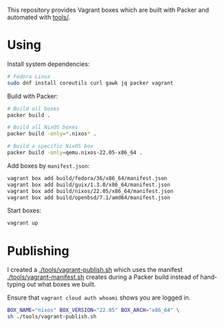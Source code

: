 This repository provides Vagrant boxes which are built with Packer and
automated with [tools/](./tools/).

# Using

Install system dependencies:

```sh
# Fedora Linux
sudo dnf install coreutils curl gawk jq packer vagrant
```

Build with Packer:

```sh
# Build all boxes
packer build .

# Build all NixOS boxes
packer build -only=*.nixos* .

# Build a specific NixOS box
packer build -only=qemu.nixos-22.05-x86_64 .
```

Add boxes by `manifest.json`:

```sh
vagrant box add build/fedora/36/x86_64/manifest.json
vagrant box add build/guix/1.3.0/x86_64/manifest.json
vagrant box add build/nixos/22.05/x86_64/manifest.json
vagrant box add build/openbsd/7.1/amd64/manifest.json
```

Start boxes:

```sh
vagrant up
```

# Publishing

I created a [./tools/vagrant-publish.sh](./tools/vagrant-publish.sh) which uses
the manifest [./tools/vagrant-manifest.sh](./tools/vagrant-manifest.sh) creates
during a Packer build instead of hand-typing out what boxes we built.

Ensure that `vagrant cloud auth whoami` shows you are logged in.

```sh
BOX_NAME="nixos" BOX_VERSION="22.05" BOX_ARCH="x86_64" \
sh ./tools/vagrant-publish.sh
```
